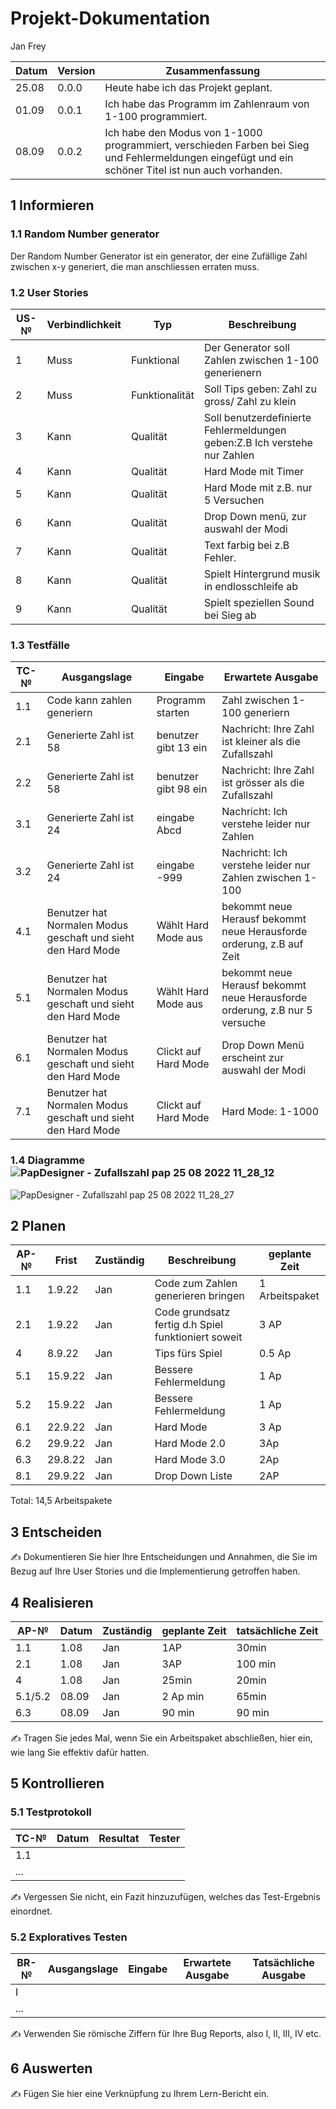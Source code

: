 # Projekt-Dokumentation

Jan Frey

| Datum | Version | Zusammenfassung                                              |
| ----- | ------- | ------------------------------------------------------------ |
| 25.08 | 0.0.0   |  Heute habe ich das Projekt geplant.
|  01.09  | 0.0.1   |   Ich habe das Programm im Zahlenraum von 1-100 programmiert.|                                                           |
| 08.09  | 0.0.2   |    Ich habe den Modus von 1-1000 programmiert, verschieden Farben bei Sieg und Fehlermeldungen eingefügt und ein schöner Titel ist nun auch vorhanden.    |


## 1 Informieren

### 1.1 Random Number generator

Der Random Number Generator ist ein generator, der eine Zufällige Zahl zwischen x-y generiert, die man anschliessen erraten muss.

### 1.2 User Stories

| US-№ | Verbindlichkeit | Typ  | Beschreibung                       |
| ---- | --------------- | ---- | ---------------------------------- |
| 1    |     Muss        |  Funktional    | Der Generator soll Zahlen zwischen 1-100 generienern |    
|   2    | Muss    |  Funktionalität   | Soll Tips geben: Zahl zu gross/ Zahl zu klein |
| 3|Kann| Qualität| Soll benutzerdefinierte Fehlermeldungen geben:Z.B Ich verstehe nur Zahlen|
|4| Kann | Qualität| Hard Mode mit Timer|
|5| Kann| Qualität | Hard Mode  mit z.B. nur 5 Versuchen |
|6| Kann | Qualität | Drop Down menü, zur auswahl der Modi |
|7|Kann|Qualität| Text farbig bei z.B Fehler.|
|8|Kann|Qualität| Spielt Hintergrund musik in endlosschleife ab|
|9|Kann|Qualität| Spielt speziellen Sound bei Sieg ab |


### 1.3 Testfälle


| TC-№ | Ausgangslage | Eingabe | Erwartete Ausgabe |
| ---- | ------------ | ------- | ----------------- |
| 1.1  |  Code kann zahlen generiern |Programm starten|Zahl zwischen 1-100 generiern|
|2.1|Generierte Zahl ist 58| benutzer gibt 13 ein| Nachricht: Ihre Zahl ist kleiner als die Zufallszahl|
|2.2|Generierte Zahl ist 58|benutzer gibt 98 ein |Nachricht: Ihre Zahl ist grösser als die Zufallszahl|
|3.1|Generierte Zahl ist 24|eingabe Abcd|Nachricht: Ich verstehe leider nur Zahlen|
|3.2|Generierte Zahl ist 24|eingabe -999| Nachricht: Ich verstehe leider nur Zahlen zwischen 1-100|
|4.1|Benutzer hat Normalen Modus geschaft und sieht den Hard Mode| Wählt Hard Mode aus| bekommt neue Herausf bekommt neue Herausforde orderung, z.B auf Zeit|
|5.1|Benutzer hat Normalen Modus geschaft und sieht den Hard Mode|Wählt Hard Mode aus|bekommt neue Herausf bekommt neue Herausforde orderung, z.B nur 5 versuche|
|6.1|Benutzer hat Normalen Modus geschaft und sieht den Hard Mode| Clickt auf Hard Mode| Drop Down Menü erscheint zur auswahl der Modi|
|7.1|Benutzer hat Normalen Modus geschaft und sieht den Hard Mode|Clickt auf Hard Mode| Hard Mode: 1-1000|


### 1.4 Diagramme![PapDesigner - Zufallszahl pap 25 08 2022 11_28_12](https://user-images.githubusercontent.com/111044215/186629037-996a88d8-0520-4ff1-a57c-457a16ab5299.png)
![PapDesigner - Zufallszahl pap 25 08 2022 11_28_27](https://user-images.githubusercontent.com/111044215/186629052-ad26b31c-8ee3-4267-a7f8-f4e00ab2c47c.png)




## 2 Planen

| AP-№ | Frist | Zuständig | Beschreibung | geplante Zeit |
| ---- | ----- | --------- | ------------ | ------------- |
| 1.1  | 1.9.22 |  Jan |Code zum Zahlen generieren bringen|1 Arbeitspaket|
| 2.1 |1.9.22   |    Jan       |    Code grundsatz fertig d.h Spiel funktioniert soweit|3 AP|
| 4 | 8.9.22|Jan| Tips fürs Spiel|0.5 Ap|
|5.1|15.9.22|Jan| Bessere Fehlermeldung| 1 Ap|
|5.2|15.9.22|Jan| Bessere Fehlermeldung| 1 Ap|
|6.1|22.9.22|Jan| Hard Mode| 3 Ap|
|6.2|29.9.22| Jan| Hard Mode 2.0|3Ap|
|6.3|29.8.22|Jan|Hard Mode 3.0|2Ap|
|8.1|29.9.22| Jan|Drop Down Liste|2AP|

Total: 14,5 Arbeitspakete


## 3 Entscheiden

✍️ Dokumentieren Sie hier Ihre Entscheidungen und Annahmen, die Sie im Bezug auf Ihre User Stories und die Implementierung getroffen haben.

## 4 Realisieren

| AP-№ | Datum | Zuständig | geplante Zeit | tatsächliche Zeit |
| ---- | ----- | --------- | ------------- | ----------------- |
| 1.1  |  1.08     |  Jan         |    1AP           |   30min                |
| 2.1  |    1.08   | Jan          |  3AP             |    100 min                |
|  4   |1.08     |Jan|25min | 20min|
|5.1/5.2|08.09|Jan|2 Ap min| 65min|
|6.3|08.09|Jan|90 min | 90 min|



✍️ Tragen Sie jedes Mal, wenn Sie ein Arbeitspaket abschließen, hier ein, wie lang Sie effektiv dafür hatten.

## 5 Kontrollieren

### 5.1 Testprotokoll

| TC-№ | Datum | Resultat | Tester |
| ---- | ----- | -------- | ------ |
| 1.1  |       |          |        |
| ...  |       |          |        |

✍️ Vergessen Sie nicht, ein Fazit hinzuzufügen, welches das Test-Ergebnis einordnet.

### 5.2 Exploratives Testen

| BR-№ | Ausgangslage | Eingabe | Erwartete Ausgabe | Tatsächliche Ausgabe |
| ---- | ------------ | ------- | ----------------- | -------------------- |
| I    |              |         |                   |                      |
| ...  |              |         |                   |                      |

✍️ Verwenden Sie römische Ziffern für Ihre Bug Reports, also I, II, III, IV etc.

## 6 Auswerten

✍️ Fügen Sie hier eine Verknüpfung zu Ihrem Lern-Bericht ein.
